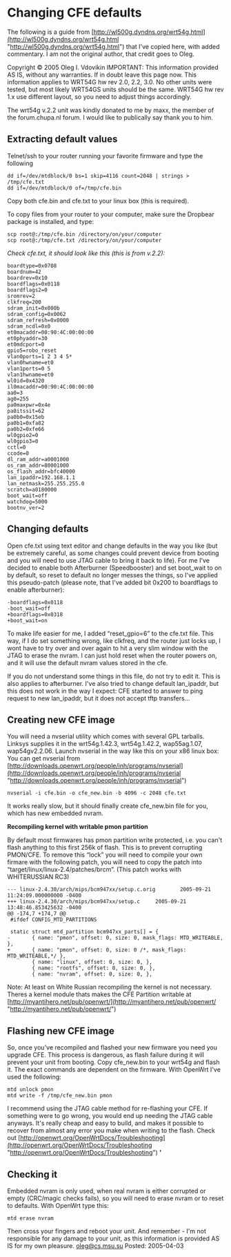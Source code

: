 # Changing CFE defaults

The following is a guide from [http://wl500g.dyndns.org/wrt54g.html](http://wl500g.dyndns.org/wrt54g.html "http://wl500g.dyndns.org/wrt54g.html") that I've copied here, with added commentary. I am not the original author, that credit goes to Oleg.

Copyright © 2005 Oleg I. Vdovikin IMPORTANT: This information provided AS IS, without any warranties. If in doubt leave this page now. This information applies to WRT54G hw rev 2.0, 2.2, 3.0. No other units were tested, but most likely WRT54GS units should be the same. WRT54G hw rev 1.x use different layout, so you need to adjust things accordingly.

The wrt54g v.2.2 unit was kindly donated to me by maxx, the member of the forum.chupa.nl forum. I would like to publically say thank you to him.

## Extracting default values

Telnet/ssh to your router running your favorite firmware and type the following

```
dd if=/dev/mtdblock/0 bs=1 skip=4116 count=2048 | strings > /tmp/cfe.txt
dd if=/dev/mtdblock/0 of=/tmp/cfe.bin
```

Copy both cfe.bin and cfe.txt to your linux box (this is required).

To copy files from your router to your computer, make sure the Dropbear package is installed, and type:

```
scp root@:/tmp/cfe.bin /directory/on/your/computer
scp root@:/tmp/cfe.txt /directory/on/your/computer
```

*Check cfe.txt, it should look like this (this is from v.2.2):*

```
boardtype=0x0708
boardnum=42
boardrev=0x10
boardflags=0x0118
boardflags2=0
sromrev=2
clkfreq=200
sdram_init=0x000b
sdram_config=0x0062
sdram_refresh=0x0000
sdram_ncdl=0x0
et0macaddr=00:90:4C:00:00:00
et0phyaddr=30
et0mdcport=0
gpio5=robo_reset
vlan0ports=1 2 3 4 5*
vlan0hwname=et0
vlan1ports=0 5
vlan1hwname=et0
wl0id=0x4320
il0macaddr=00:90:4C:00:00:00
aa0=3
ag0=255
pa0maxpwr=0x4e
pa0itssit=62
pa0b0=0x15eb
pa0b1=0xfa82
pa0b2=0xfe66
wl0gpio2=0
wl0gpio3=0
cctl=0
ccode=0
dl_ram_addr=a0001000
os_ram_addr=80001000
os_flash_addr=bfc40000
lan_ipaddr=192.168.1.1
lan_netmask=255.255.255.0
scratch=a0180000
boot_wait=off
watchdog=5000
bootnv_ver=2
```

## Changing defaults

Open cfe.txt using text editor and change defaults in the way you like (but be extremely careful, as some changes could prevent device from booting and you will need to use JTAG cable to bring it back to life). For me I've decided to enable both Afterburner (Speedbooster) and set boot\_wait to on by default, so reset to default no longer messes the things, so I've applied this pseudo-patch (please note, that I've added bit 0x200 to boardflags to enable afterburner):

```
-boardflags=0x0118
-boot_wait=off
+boardflags=0x0318
+boot_wait=on
```

To make life easier for me, I added “reset\_gpio=6” to the cfe.txt file. This way, if I do set something wrong, like clkfreq, and the router just locks up, I wont have to try over and over again to hit a very slim window with the JTAG to erase the nvram. I can just hold reset when the router powers on, and it will use the default nvram values stored in the cfe.

If you do not understand some things in this file, do not try to edit it. This is also applies to afterburner. I've also tried to change default lan\_ipaddr, but this does not work in the way I expect: CFE started to answer to ping request to new lan\_ipaddr, but it does not accept tftp transfers...

## Creating new CFE image

You will need a nvserial utility which comes with several GPL tarballs. Linksys supplies it in the wrt54g.1.42.3, wrt54g.1.42.2, wap55ag.1.07, wap54gv2.2.06. Launch nvserial in the way like this on your x86 linux box: You can get nvserial from [http://downloads.openwrt.org/people/inh/programs/nvserial](http://downloads.openwrt.org/people/inh/programs/nvserial "http://downloads.openwrt.org/people/inh/programs/nvserial")

```
nvserial -i cfe.bin -o cfe_new.bin -b 4096 -c 2048 cfe.txt
```

It works really slow, but it should finally create cfe\_new.bin file for you, which has new embedded nvram.

**Recompiling kernel with writable pmon partition**

By default most firmwares has pmon partition write protected, i.e. you can't flash anything to this first 256k of flash. This is to prevent corrupting PMON/CFE. To remove this “lock” you will need to compile your own firmare with the following patch, you will need to copy the patch into “target/linux/linux-2.4/patches/brcm”. (This patch works with WHITERUSSIAN RC3)

```
--- linux-2.4.30/arch/mips/bcm947xx/setup.c.orig        2005-09-21 11:24:09.000000000 -0400
+++ linux-2.4.30/arch/mips/bcm947xx/setup.c     2005-09-21 13:48:46.853425632 -0400
@@ -174,7 +174,7 @@
 #ifdef CONFIG_MTD_PARTITIONS

 static struct mtd_partition bcm947xx_parts[] = {
-       { name: "pmon", offset: 0, size: 0, mask_flags: MTD_WRITEABLE, },
+       { name: "pmon", offset: 0, size: 0 /*, mask_flags: MTD_WRITEABLE,*/ },
        { name: "linux", offset: 0, size: 0, },
        { name: "rootfs", offset: 0, size: 0, },
        { name: "nvram", offset: 0, size: 0, },
```

Note: At least on White Russian recompiling the kernel is not necessary. Theres a kernel module thats makes the CFE Partition writable at [http://myantihero.net/pub/openwrt/](http://myantihero.net/pub/openwrt/ "http://myantihero.net/pub/openwrt/")

## Flashing new CFE image

So, once you've recompiled and flashed your new firmware you need you upgrade CFE. This process is dangerous, as flash failure during it will prevent your unit from booting. Copy cfe\_new.bin to your wrt54g and flash it. The exact commands are dependent on the firmware. With OpenWrt I've used the following:

```
mtd unlock pmon
mtd write -f /tmp/cfe_new.bin pmon
```

I recommend using the JTAG cable method for re-flashing your CFE. If something were to go wrong, you would end up needing the JTAG cable anyways. It's really cheap and easy to build, and makes it possible to recover from almost any error you make when writing to the flash. Check out [http://openwrt.org/OpenWrtDocs/Troubleshooting](http://openwrt.org/OpenWrtDocs/Troubleshooting "http://openwrt.org/OpenWrtDocs/Troubleshooting") **'**

## Checking it

Embedded nvram is only used, when real nvram is either corrupted or empty (CRC/magic checks fails), so you will need to erase nvram or to reset to defaults. With OpenWrt type this:

```
mtd erase nvram
```

Then cross your fingers and reboot your unit. And remember - I'm not responsible for any damage to your unit, as this information is provided AS IS for my own pleasure. oleg@cs.msu.su Posted: 2005-04-03
